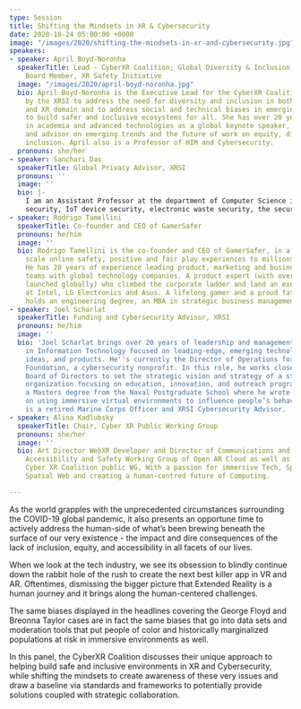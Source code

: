 ```yaml
---
type: Session
title: Shifting the Mindsets in XR & Cybersecurity
date: 2020-10-24 05:00:00 +0000
image: "/images/2020/shifting-the-mindsets-in-xr-and-cybersecurity.jpg"
speakers:
- speaker: April Boyd-Noronha
  speakerTitle: Lead - CyberXR Coalition; Global Diversity & Inclusion Advisor and
    Board Member, XR Safety Initiative
  image: "/images/2020/april-boyd-noronha.jpg"
  bio: April Boyd-Noronha is the Executive Lead for the CyberXR Coalition, launched
    by the XRSI to address the need for diversity and inclusion in both the cybersecurity
    and XR domain and to address social and technical biases in emerging technologies
    to build safer and inclusive ecosystems for all. She has over 20 years of experience
    in academia and advanced technologies as a global keynote speaker, thought leader,
    and advisor on emerging trends and the future of work on equity, diversity, and
    inclusion. April also is a Professor of HIM and Cybersecurity.
  pronouns: she/her
- speaker: Sanchari Das
  speakerTitle: Global Privacy Advisor, XRSI
  pronouns: ''
  image: ''
  bio: |-
    I am an Assistant Professor at the department of Computer Science in the Ritchie School of Engineering and Computer Science at University of Denver. I received Ph.D. from Indiana University Bloomington. My research focuses on social media privacy, privacy policies, the economics of
    security, IoT device security, electronic waste security, the security of AR/VR/MR devices, and others. I am also working as a User Experience Consultant for the secure technologies at Parity Technology . I am also a Global Privacy Adviser at XRSI.org where we work towards building safer and privacy preserving XR tools.
- speaker: Rodrigo Tamellini
  speakerTitle: Co-founder and CEO of GamerSafer
  pronouns: he/him
  image: ''
  bio: Rodrigo Tamellini is the co-founder and CEO of GamerSafer, in a mission to
    scale online safety, positive and fair play experiences to millions of players.
    He has 20 years of experience leading product, marketing and business strategy
    teams with global technology companies. A product expert (with over 100 products
    launched globally) who climbed the corporate ladder and land an executive position
    at Intel, LG Electronics and Asus. A lifelong gamer and a proud father of 3, he
    holds an engineering degree, an MBA in strategic business management.
- speaker: Joel Scharlat
  speakerTitle: Funding and Cybersecurity Advisor, XRSI
  pronouns: he/him
  image: ''
  bio: 'Joel Scharlat brings over 20 years of leadership and management experience
    in Information Technology focused on leading-edge, emerging technology concepts,
    ideas, and products. He''s currently the Director of Operations for Cyber Bytes
    Foundation, a cybersecurity nonprofit. In this role, he works closely with the
    Board of Directors to set the strategic vision and strategy of a start-up nonprofit
    organization focusing on education, innovation, and outreach programs. He holds
    a Masters degree from the Naval Postgraduate School where he wrote his thesis
    on using immersive virtual environments to influence people’s behaviors. Joel
    is a retired Marine Corps Officer and XRSI Cybersecurity Advisor. '
- speaker: Alina Kadlubsky
  speakerTitle: Chair, Cyber XR Public Working Group
  pronouns: she/her
  image: ''
  bio: Art Director WebXR Developer and Director of Communications and Lead of the
    Accessibility and Safety Working Group of Open AR Cloud as well as chair of the
    Cyber XR Coalition public WG, With a passion for immersive Tech, Spatial Computing,
    Spatial Web and creating a human-centred future of Computing.

---
```

As the world grapples with the unprecedented circumstances surrounding the COVID-19 global pandemic, it also presents an opportune time to actively address the human-side of what’s been brewing beneath the surface of our very existence - the impact and dire consequences of the lack of inclusion, equity, and accessibility in all facets of our lives.  
  
When we look at the tech industry, we see its obsession to blindly continue down the rabbit hole of the rush to create the next best killer app in VR and AR. Oftentimes, dismissing the bigger picture that Extended Reality is a human journey and it brings along the human-centered challenges.  
  
The same biases displayed in the headlines covering the George Floyd and Breonna Taylor cases are in fact the same biases that go into data sets and moderation tools that put people of color and historically marginalized populations at risk in immersive environments as well.  
  
In this panel, the CyberXR Coalition discusses their unique approach to helping build safe and inclusive environments in XR and Cybersecurity, while shifting the mindsets to create awareness of these very issues and draw a baseline via standards and frameworks to potentially provide solutions coupled with strategic collaboration.
